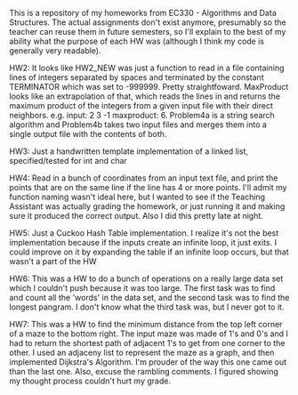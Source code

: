 This is a repository of my homeworks from EC330 - Algorithms and Data Structures.
The actual assignments don't exist anymore, presumably so the teacher can reuse them in future semesters, so I'll explain to the best of my ability what the purpose of each HW was (although I think my code is generally very readable).

HW2: It looks like HW2_NEW was just a function to read in a file containing lines of integers separated by spaces and terminated by the constant TERMINATOR which was set to -999999. Pretty straightfoward.
MaxProduct looks like an extrapolation of that, which reads the lines in and returns the maximum product of the integers from a given input file with their direct neighbors. e.g. input: 2 3 -1 maxproduct: 6.
Problem4a is a string search algorithm and Problem4b takes two input files and merges them into a single output file with the contents of both.

HW3: Just a handwritten template implementation of a linked list, specified/tested for int and char 

HW4: Read in a bunch of coordinates from an input text file, and print the points that are on the same line if the line has 4 or more points. I'll admit my function naming wasn't ideal here, but I wanted to see if the Teaching Assistant was actually grading the homework, or just running it and making sure it produced the correct output. Also I did this pretty late at night.

HW5: Just a Cuckoo Hash Table implementation. I realize it's not the best implementation because if the inputs create an infinite loop, it just exits. I could improve on it by expanding the table if an infinite loop occurs, but that wasn't a part of the HW

HW6: This was a HW to do a bunch of operations on a really large data set which I couldn't push because it was too large. The first task was to find and count all the 'words' in the data set, and the second task was to find the longest pangram. I don't know what the third task was, but I never got to it.

HW7: This was a HW to find the minimum distance from the top left corner of a maze to the bottom right. The input maze was made of 1's and 0's and I had to return the shortest path of adjacent 1's to get from one corner to the other. I used an adjaceny list to represent the maze as a graph, and then implemented Dijkstra's Algorithm. I'm prouder of the way this one came out than the last one. Also, excuse the rambling comments. I figured showing my thought process couldn't hurt my grade.